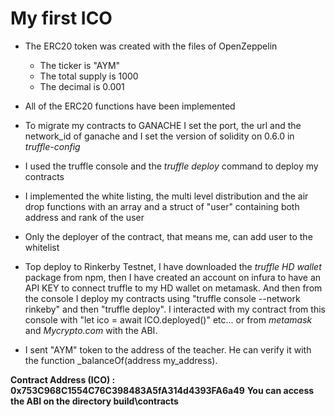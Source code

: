 # My first ICO

- The ERC20 token was created with the files of OpenZeppelin
    - The ticker is "AYM"
    - The total supply is 1000
    - The decimal is 0.001

- All of the ERC20 functions have been implemented

- To migrate my contracts to GANACHE I set the port, the url and the network_id of ganache and I set the version of solidity on 0.6.0 in *truffle-config*

- I used the truffle console and the *truffle deploy* command to deploy my contracts

- I implemented the white listing, the multi level distribution and the air drop functions with an array and a struct of "user" containing both address and rank of the user

- Only the deployer of the contract, that means me, can add user to the whitelist

- Top deploy to Rinkerby Testnet, I have downloaded the *truffle HD wallet* package from npm, then I have created an account on infura to have an API KEY to connect truffle to my HD wallet on metamask. And then from the console I deploy my contracts using "truffle console --network rinkeby" and then "truffle deploy". I interacted with my contract from this console with "let ico = await ICO.deployed()" etc... or from *metamask* and *Mycrypto.com* with the ABI.

- I sent "AYM" token to the address of the teacher. He can verify it with the function _balanceOf(address my_address).

**Contract Address (ICO) : 0x753C968C1554C76C398483A5fA314d4393FA6a49**
**You can access the ABI on the directory build\contracts**